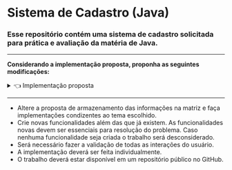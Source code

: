 # Sistema de Cadastro (Java)

### Esse repositório contém uma sistema de cadastro solicitada para prática e avaliação da matéria de Java.

----

**Considerando a implementação proposta, proponha as seguintes modificações:**

<details>
  <summary>👈 Implementação proposta</summary>
  <br/>
  
  **Definição do trabalho:**
<p align="left"> 
import java.util.Scanner;
public class ListaProdutos {

public static void inserirProdutos(String [][] matriz, int linhas, int colunas) {
Scanner scanner = new Scanner(System.in);
int linha;

mostrarProdutos(matriz, linhas, colunas);
do {
System.out.println("Informe onde você deseja inserir o produto com valores de 1 à " + linhas);
linha = scanner.nextInt();
} while(linha < 1 || linha > linhas);

System.out.println("Insira o nome do produto: ");
matriz[linha-1][0] = scanner.next();
System.out.println("Insira a quantidade de produtos: ");
matriz[linha-1][1] = scanner.next();
System.out.println("Insira o valor do produto: ");
matriz[linha-1][2] = scanner.next();
System.out.println("Produto adicionado.");
}

public static void mostrarProdutos(String [][] matriz, int linhas, int colunas) {
Scanner scanner = new Scanner(System.in);
System.out.println("Produto | Quantidade | Valor");
for(int i = 0; i < linhas; i++) {
System.out.print((i+1) + " - ");
for(int j = 0; j < colunas; j++) {
System.out.print(matriz[i][j] + " | ");

}
System.out.println();
}
}

public static void calcularValor(String [][] matriz, int linhas) {
Scanner scanner = new Scanner(System.in);
Float valorFinal = 0.0f;
for(int i = 0; i < linhas; i++) {
if(matriz[i][0] != null) {
valorFinal = valorFinal + Float.parseFloat(matriz[i][1]) * Float.parseFloat(matriz[i][2]);
}
}
System.out.println("Valor final da lista de compras: " + valorFinal + " R$");
}

public static void removerProduto(String [][] matriz, int linhas, String nomeProduto) {
boolean encontrado = false;
for(int i = 0; i < linhas; i++) {
if(matriz[i][0] != null && matriz[i][0].equals(nomeProduto)) {
encontrado = true;
matriz[i][0] = null;
matriz[i][1] = null;
matriz[i][2] = null;
}
}
if(encontrado) { // if (encontrado == true) {
System.out.println("Produto removido.");
} else {
System.out.println("Produto não encontrado.");
}
}



public static void main(String[] args) {
String [][] lista;
int produtos, opcao;
int colunas = 3;
Scanner scanner = new Scanner(System.in);
String nomeProduto;

System.out.println("Insira a quantidade de produtos que serão inseridos na sua lista de compras:");
produtos = scanner.nextInt();
lista = new String[produtos][colunas];

do {
System.out.println("Escolha uma opção: \n 1 - Mostrar lista de compras. \n 2 - Inserir produtos na lista de compras. \n 3 - Calcular valor dos produtos da lista de compras. \n 4 - Remover produto da lista de compras. \n 0 - Sair.");
opcao = scanner.nextInt();
switch(opcao) {
case 0:
break;
case 1:
mostrarProdutos(lista, produtos, colunas);
break;
case 2:
inserirProdutos(lista, produtos, colunas);
break;
case 3:
calcularValor(lista, produtos);
break;
case 4:
System.out.println("Insira o produto a ser removido.");
nomeProduto = scanner.next();
removerProduto(lista, produtos, nomeProduto);
break;
default:
System.out.println("Opção inválida!");
}
} while (opcao != 0);
}
}

</p>
  
  </div>
</details> 

----

- Altere a proposta de armazenamento das informações na matriz e faça implementações condizentes ao tema escolhido.
- Crie novas funcionalidades além das que já existem. As funcionalidades novas devem ser essenciais para resolução do problema. Caso nenhuma funcionalidade seja criada o trabalho será desconsiderado.
- Será necessário fazer a validação de todas as interações do usuário.
- A implementação deverá ser feita individualmente.
- O trabalho deverá estar disponível em um repositório público no GitHub.
